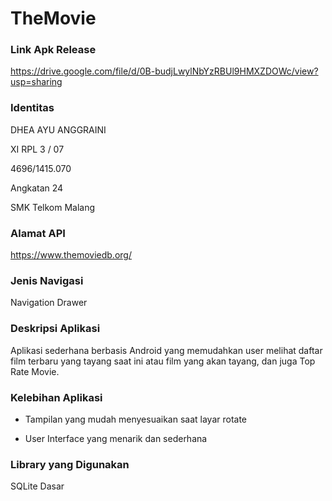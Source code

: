 # TheMovie

### Link Apk Release

https://drive.google.com/file/d/0B-budjLwylNbYzRBUl9HMXZDOWc/view?usp=sharing

### Identitas

DHEA AYU ANGGRAINI

XI RPL 3 / 07

4696/1415.070

Angkatan 24

SMK Telkom Malang

### Alamat API

https://www.themoviedb.org/

### Jenis Navigasi

Navigation Drawer

### Deskripsi Aplikasi

Aplikasi sederhana berbasis Android yang memudahkan user melihat daftar film terbaru yang tayang saat ini atau
film yang akan tayang, dan juga Top Rate Movie.

### Kelebihan Aplikasi

- Tampilan yang mudah menyesuaikan saat layar rotate

- User Interface yang menarik dan sederhana


### Library yang Digunakan

SQLite Dasar
